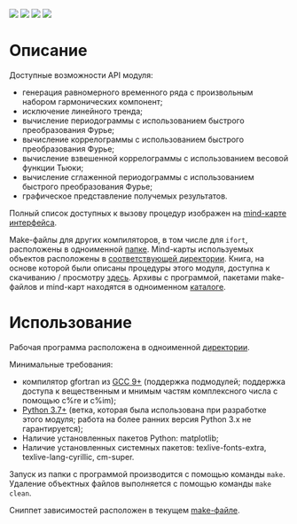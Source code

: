 [![](https://img.shields.io/badge/release-v1.0.0-informational.svg)](https://github.com/Paveloom/C3/releases/tag/v1.0.0) [![](https://img.shields.io/badge/platforms-linux,%20macOS-3E6680.svg)](#) [![](https://img.shields.io/badge/requires-gcc%209.1%2B-critical.svg)](https://gcc.gnu.org/wiki/GFortran/News#GCC9) [![](https://img.shields.io/badge/requires-python%203.7%2B-critical.svg)](https://www.python.org/downloads/)

# Описание

Доступные возможности API модуля:
+ генерация равномерного временного ряда с произвольным набором гармонических компонент;
+ исключение линейного тренда;
+ вычисление периодограммы с использованием быстрого преобразования Фурье;
+ вычисление коррелограммы с использованием быстрого преобразования Фурье;
+ вычисление взвешенной коррелограммы с использованием весовой функции Тьюки;
+ вычисление сглаженной периодограммы с использованием быстрого преобразования Фурье;
+ графическое представление получемых результатов.

Полный список доступных к вызову процедур изображен на [mind-карте интерфейса](https://github.com/Paveloom/C3/blob/master/Mind-карты/C3%20API/C3%20API.svg).

Make-файлы для других компиляторов, в том числе для ``ifort``, расположены в одноименной [папке](https://github.com/Paveloom/C3/tree/master/Make-файлы). Mind-карты используемых объектов расположены в [соответствующей директории](https://github.com/Paveloom/C3/tree/master/Mind-карты). Книга, на основе которой были описаны процедуры этого модуля, доступна к скачиванию / просмотру [здесь](https://github.com/Paveloom/C3/blob/master/Материалы/В.%20В.%20Витязев%20—%20Спектрально-корреляционный%20анализ%20равномерных%20временных%20рядов.pdf). Архивы с программой, пакетами make-файлов и mind-карт находятся в одноименном [каталоге](https://github.com/Paveloom/C3/tree/master/Архивы).

# Использование

Рабочая программа расположена в одноименной [директории](https://github.com/Paveloom/C3/tree/master/Программа).

Минимальные требования:
+ компилятор gfortran из [GCC 9+](https://gcc.gnu.org/wiki/GFortran/News#GCC9) (поддержка подмодулей; поддержка доступа к вещественным и мнимым частям комплексного числа с помощью c%re и c%im);
+ [Python 3.7+](https://www.python.org/downloads/) (ветка, которая была использована при разработке этого модуля; работа на более ранних версия Python 3.x не гарантируется);
+ Наличие установленных пакетов Python: matplotlib;
+ Наличие установленных системных пакетов: texlive-fonts-extra, texlive-lang-cyrillic, cm-super.

Запуск из папки с программой производится с помощью команды ``make``. Удаление объектных файлов выполняется с помощью команды ``make clean``.

Сниппет зависимостей расположен в текущем [make-файле](https://github.com/Paveloom/C3/blob/master/Программа/Makefile?ts=5).
